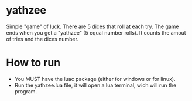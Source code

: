 yathzee
=======

Simple "game" of luck. There are 5 dices that roll at each try. The game ends when
you get a "yathzee" (5 equal number rolls). It counts the amout of tries and the dices number.

How to run
===========
- You MUST have the luac package (either for windows or for linux).
- Run the yathzee.lua file, it will open a lua terminal, wich will run the program.
